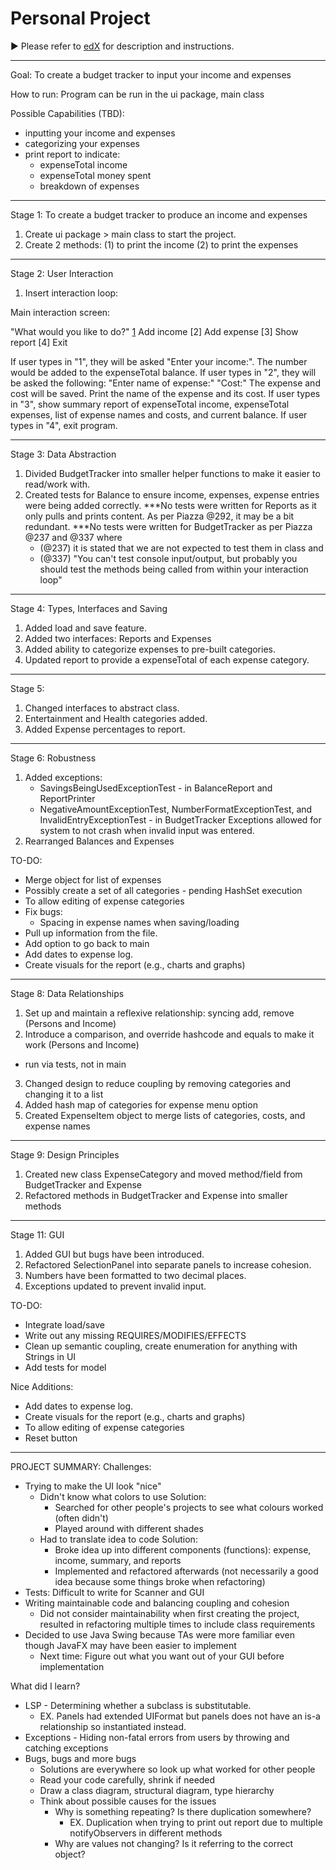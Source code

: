 # Personal Project
:arrow_forward: Please refer to [edX][1] for description and instructions.

[1]: https://edge.edx.org/courses/course-v1:UBC+CPSC210+2018W1/courseware/a4d49b3ef5fa4fe2bd9496e76d72dc48/e2887456a15a48dbb040ecdac313168f/1?activate_block_id=block-v1%3AUBC%2BCPSC210%2B2018W1%2Btype%40vertical%2Bblock%40ff793bbcd5544e82bb5052f0dffe5d71

*********************************************************************
Goal: To create a budget tracker to input your income and expenses

How to run: Program can be run in the ui package, main class

Possible Capabilities (TBD):
- inputting your income and expenses
- categorizing your expenses
- print report to indicate:
	- expenseTotal income
	- expenseTotal money spent
	- breakdown of expenses

*********************************************************************
Stage 1: To create a budget tracker to produce an income and expenses

1. Create ui package > main class to start the project.
2. Create 2 methods: 
   (1) to print the income
   (2) to print the expenses

*********************************************************************
Stage 2: User Interaction

1. Insert interaction loop:

Main interaction screen:

"What would you like to do?"
[1] Add income
[2] Add expense
[3] Show report
[4] Exit

If user types in "1", they will be asked "Enter your income:". The number would be added to the expenseTotal balance.
If user types in "2", they will be asked the following:
	"Enter name of expense:"
	"Cost:"
	The expense and cost will be saved.
	Print the name of the expense and its cost.
If user types in "3", show summary report of expenseTotal income, expenseTotal expenses, list of expense names and costs, and current balance.
If user types in "4", exit program.

*********************************************************************
Stage 3: Data Abstraction

1. Divided BudgetTracker into smaller helper functions to make it easier to read/work with.
2. Created tests for Balance to ensure income, expenses, expense entries were being added correctly.
	***No tests were written for Reports as it only pulls and prints content. As per Piazza @292, it may be a bit redundant.
	***No tests were written for BudgetTracker as per Piazza @237 and @337 where 
	- (@237) it is stated that we are not expected to test them in class and 
	- (@337) "You can't test console input/output, but probably you should test the methods being called from within your interaction loop"

*********************************************************************
Stage 4: Types, Interfaces and Saving

1. Added load and save feature.
2. Added two interfaces: Reports and Expenses
3. Added ability to categorize expenses to pre-built categories.
4. Updated report to provide a expenseTotal of each expense category.

*********************************************************************
Stage 5:

1. Changed interfaces to abstract class.
2. Entertainment and Health categories added.
3. Added Expense percentages to report.

*********************************************************************
Stage 6: Robustness

1. Added exceptions:
    - SavingsBeingUsedExceptionTest - in BalanceReport and ReportPrinter
    - NegativeAmountExceptionTest, NumberFormatExceptionTest, and InvalidEntryExceptionTest - in BudgetTracker
    Exceptions allowed for system to not crash when invalid input was entered.
2. Rearranged Balances and Expenses

TO-DO:
- Merge object for list of expenses
- Possibly create a set of all categories - pending HashSet execution
- To allow editing of expense categories
- Fix bugs:
	- Spacing in expense names when saving/loading
- Pull up information from the file.
- Add option to go back to main
- Add dates to expense log.
- Create visuals for the report (e.g., charts and graphs)

*********************************************************************
Stage 8: Data Relationships

1. Set up and maintain a reflexive relationship: syncing add, remove (Persons and Income)
2. Introduce a comparison, and override hashcode and equals to make it work (Persons and Income)
- run via tests, not in main
3. Changed design to reduce coupling by removing categories and changing it to a list
4. Added hash map of categories for expense menu option
5. Created ExpenseItem object to merge lists of categories, costs, and expense names

*********************************************************************
Stage 9: Design Principles

1. Created new class ExpenseCategory and moved method/field from BudgetTracker and Expense
2. Refactored methods in BudgetTracker and Expense into smaller methods

*********************************************************************
Stage 11: GUI

1. Added GUI but bugs have been introduced.
2. Refactored SelectionPanel into separate panels to increase cohesion.
3. Numbers have been formatted to two decimal places.
4. Exceptions updated to prevent invalid input.

TO-DO:
- Integrate load/save
- Write out any missing REQUIRES/MODIFIES/EFFECTS
- Clean up semantic coupling, create enumeration for anything with Strings in UI
- Add tests for model

Nice Additions:
- Add dates to expense log.
- Create visuals for the report (e.g., charts and graphs)
- To allow editing of expense categories
- Reset button

*********************************************************************
PROJECT SUMMARY:
Challenges:
- Trying to make the UI look "nice"
    - Didn't know what colors to use
        Solution:
        - Searched for other people's projects to see what colours worked (often didn't)
        - Played around with different shades
    - Had to translate idea to code
        Solution:
        - Broke idea up into different components (functions): expense, income, summary, and reports
        - Implemented and refactored afterwards (not necessarily a good idea because some things broke when refactoring)
- Tests: Difficult to write for Scanner and GUI
- Writing maintainable code and balancing coupling and cohesion
    - Did not consider maintainability when first creating the project,
    resulted in refactoring multiple times to include class requirements
- Decided to use Java Swing because TAs were more familiar even though JavaFX may have been easier to implement
    - Next time: Figure out what you want out of your GUI before implementation

What did I learn?
- LSP - Determining whether a subclass is substitutable.
    - EX. Panels had extended UIFormat but panels does not have an is-a relationship so instantiated instead.
- Exceptions - Hiding non-fatal errors from users by throwing and catching exceptions
- Bugs, bugs and more bugs
    - Solutions are everywhere so look up what worked for other people
    - Read your code carefully, shrink if needed
    - Draw a class diagram, structural diagram, type hierarchy
    - Think about possible causes for the issues
        - Why is something repeating? Is there duplication somewhere?
            - EX. Duplication when trying to print out report due to multiple notifyObservers in different methods
        - Why are values not changing? Is it referring to the correct object?